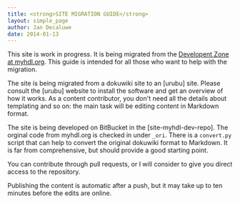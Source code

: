 ```yaml
---
title: <strong>SITE MIGRATION GUIDE</strong>
layout: simple_page 
author: Jan Decaluwe
date: 2014-01-13
---
```


This site is work in progress. It is being migrated from the [Developent Zone
at myhdl.org][myhdl_dev].  This guide is intended for all those who want to
help with the migration.

[myhdl_dev]:  http://myhdl.org/doku.php/dev:intro

The site is being migrated from a dokuwiki site to an [urubu] site. Please
consult the [urubu] website to install the software and get an overview of how
it works. As a content contributor, you don't need all the details about
templating and so on: the main task will be editing content in Markdown format.

The site is being developed on BitBucket in the [site-myhdl-dev-repo]. The
orginal code from myhdl.org is checked in under `_ori`. There is a `convert.py`
script that can help to convert the original dokuwiki format to Markdown. It is
far from comprehensive, but should provide a good starting point.

You can contribute through pull requests, or I will consider to give you direct
access to the repository.

Publishing the content is automatic after a push, but it may take up to ten
minutes before the edits are online.
